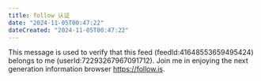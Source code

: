 ```yaml
---
title: follow 认证
date: "2024-11-05T00:47:22"
dateCreated: "2024-11-05T00:47:22"
---
```


This message is used to verify that this feed (feedId:41648553659495424) belongs to me (userId:72293267967091712). Join me in enjoying the next generation information browser https://follow.is.

